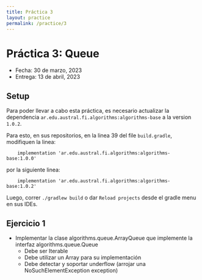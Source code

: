 ```yaml
---
title: Práctica 3
layout: practice
permalink: /practice/3
---
```


# Práctica 3: Queue

* Fecha: 30 de marzo, 2023
* Entrega: 13 de abril, 2023

## Setup
Para poder llevar a cabo esta práctica, es necesario actualizar la dependencia `ar.edu.austral.fi.algorithms:algorithms-base` a la version `1.0.2`.

Para esto, en sus repositorios, en la linea 39 del file `build.gradle`, modifiquen la linea:

`    implementation 'ar.edu.austral.fi.algorithms:algorithms-base:1.0.0'`

por la siguiente linea:

`    implementation 'ar.edu.austral.fi.algorithms:algorithms-base:1.0.2'`

Luego, correr `./gradlew build` o dar `Reload projects` desde el gradle menu en sus IDEs.


## Ejercicio 1

* Implementar la clase algorithms.queue.ArrayQueue que implemente la interfaz algorithms.queue.Queue 
  * Debe ser Iterable
  * Debe utilizar un Array para su implementación
  * Debe detectar y soportar underflow (arrojar una NoSuchElementException exception)
  


